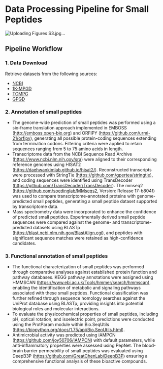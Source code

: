 # Data Processing Pipeline for Small Peptides

![Uploading Figures S3.jpg…]()


## Pipeline Workflow

### 1. Data Download

Retrieve datasets from the following sources:
- [NCBI](https://www.ncbi.nlm.nih.gov/)
- [1K-MPGD](http://www.herbgenome.com/)
- [TCMPG](https://cbcb.cdutcm.edu.cn/TCMPG/)
- [GPGD](http://www.gpgenome.com)

### 2. Annotation of small peptides

- The genome-wide prediction of small peptides was performed using a six-frame translation approach implemented in EMBOSS (http://emboss.open-bio.org) and ORFIPY (https://github.com/urmi-21/orfipy), generating all possible protein-coding sequences extending from termination codons. Filtering criteria were applied to retain sequences ranging from 5 to 75 amino acids in length. 
- Transcriptome data from the NCBI Sequence Read Archive (https://www.ncbi.nlm.nih.gov/sra) were aligned to their corresponding reference genomes using HISAT2 (https://daehwankimlab.github.io/hisat2/). Reconstructed transcripts were processed with StringTie (https://github.com/gpertea/stringtie), and coding sequences were identified using TransDecoder (https://github.com/TransDecoder/TransDecoder). The mmseq2 (https://github.com/soedinglab/MMseqs2, Version: Release 17-b804f) was used to compare transcriptome-annotated proteins with genome-predicted small peptides, generating a small peptide dataset supported by transcriptome data. 
- Mass spectrometry data were incorporated to enhance the confidence of predicted small peptides. Experimentally derived small peptide sequences were compared against the genome- and transcriptome-predicted datasets using BLASTp (https://blast.ncbi.nlm.nih.gov/BlastAlign.cgi), and peptides with significant sequence matches were retained as high-confidence candidates.
### 3.  Functional annotation of small peptides 
- The functional characterization of small peptides was performed through comparative analyses against established protein function and pathway databases. KEGG pathway annotations were assigned using HMMSCAN (https://www.ebi.ac.uk/Tools/hmmer/search/hmmscan), enabling the identification of metabolic and signaling pathways associated with these small peptides. Functional classification was further refined through sequence homology searches against the UniProt database using BLASTp, providing insights into potential biological roles and molecular interactions. 
- To evaluate the physicochemical properties of small peptides, including pH, optical rotation, and isoelectric point, predictions were conducted using the ProtParam module within Bio.SeqUtils (https://biopython.org/docs/1.75/api/Bio.SeqUtils.html). 
- Antimicrobial activity was predicted using iAMPCN (https://github.com/joy50706/iAMPCN) with default parameters, while anti-inflammatory properties were assessed using PepNet. The blood-brain barrier permeability of small peptides was evaluated using DeepB3P (https://github.com/GreatChenLab/DeepB3P) ensuring a comprehensive functional analysis of these bioactive compounds.
